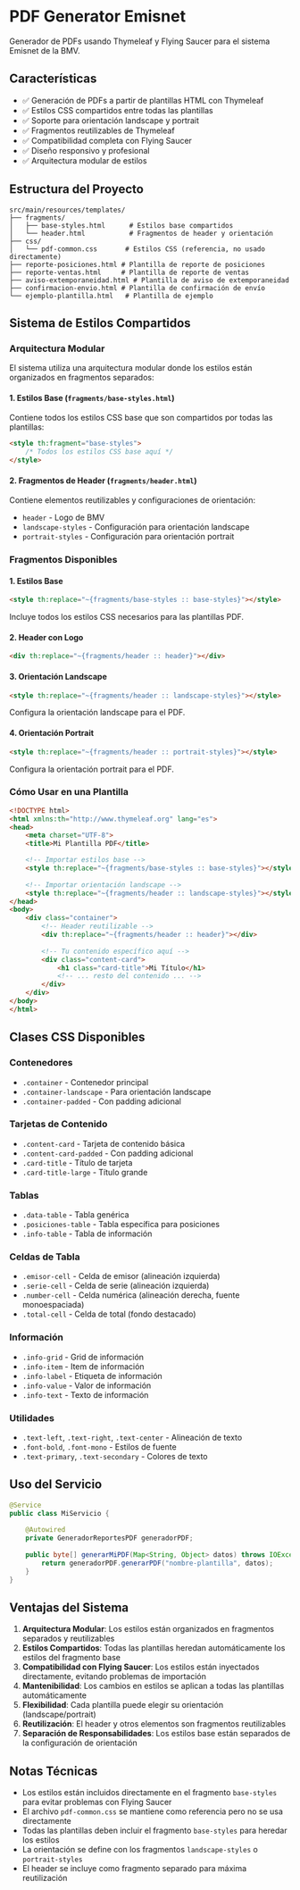 # PDF Generator Emisnet

Generador de PDFs usando Thymeleaf y Flying Saucer para el sistema Emisnet de la BMV.

## Características

- ✅ Generación de PDFs a partir de plantillas HTML con Thymeleaf
- ✅ Estilos CSS compartidos entre todas las plantillas
- ✅ Soporte para orientación landscape y portrait
- ✅ Fragmentos reutilizables de Thymeleaf
- ✅ Compatibilidad completa con Flying Saucer
- ✅ Diseño responsivo y profesional
- ✅ Arquitectura modular de estilos

## Estructura del Proyecto

```
src/main/resources/templates/
├── fragments/
│   ├── base-styles.html      # Estilos base compartidos
│   └── header.html           # Fragmentos de header y orientación
├── css/
│   └── pdf-common.css       # Estilos CSS (referencia, no usado directamente)
├── reporte-posiciones.html # Plantilla de reporte de posiciones
├── reporte-ventas.html     # Plantilla de reporte de ventas
├── aviso-extemporaneidad.html # Plantilla de aviso de extemporaneidad
├── confirmacion-envio.html # Plantilla de confirmación de envío
└── ejemplo-plantilla.html   # Plantilla de ejemplo
```

## Sistema de Estilos Compartidos

### Arquitectura Modular

El sistema utiliza una arquitectura modular donde los estilos están organizados en fragmentos separados:

#### 1. Estilos Base (`fragments/base-styles.html`)
Contiene todos los estilos CSS base que son compartidos por todas las plantillas:
```html
<style th:fragment="base-styles">
    /* Todos los estilos CSS base aquí */
</style>
```

#### 2. Fragmentos de Header (`fragments/header.html`)
Contiene elementos reutilizables y configuraciones de orientación:
- `header` - Logo de BMV
- `landscape-styles` - Configuración para orientación landscape
- `portrait-styles` - Configuración para orientación portrait

### Fragmentos Disponibles

#### 1. Estilos Base
```html
<style th:replace="~{fragments/base-styles :: base-styles}"></style>
```
Incluye todos los estilos CSS necesarios para las plantillas PDF.

#### 2. Header con Logo
```html
<div th:replace="~{fragments/header :: header}"></div>
```

#### 3. Orientación Landscape
```html
<style th:replace="~{fragments/header :: landscape-styles}"></style>
```
Configura la orientación landscape para el PDF.

#### 4. Orientación Portrait
```html
<style th:replace="~{fragments/header :: portrait-styles}"></style>
```
Configura la orientación portrait para el PDF.

### Cómo Usar en una Plantilla

```html
<!DOCTYPE html>
<html xmlns:th="http://www.thymeleaf.org" lang="es">
<head>
    <meta charset="UTF-8">
    <title>Mi Plantilla PDF</title>

    <!-- Importar estilos base -->
    <style th:replace="~{fragments/base-styles :: base-styles}"></style>
    
    <!-- Importar orientación landscape -->
    <style th:replace="~{fragments/header :: landscape-styles}"></style>
</head>
<body>
    <div class="container">
        <!-- Header reutilizable -->
        <div th:replace="~{fragments/header :: header}"></div>
        
        <!-- Tu contenido específico aquí -->
        <div class="content-card">
            <h1 class="card-title">Mi Título</h1>
            <!-- ... resto del contenido ... -->
        </div>
    </div>
</body>
</html>
```

## Clases CSS Disponibles

### Contenedores
- `.container` - Contenedor principal
- `.container-landscape` - Para orientación landscape
- `.container-padded` - Con padding adicional

### Tarjetas de Contenido
- `.content-card` - Tarjeta de contenido básica
- `.content-card-padded` - Con padding adicional
- `.card-title` - Título de tarjeta
- `.card-title-large` - Título grande

### Tablas
- `.data-table` - Tabla genérica
- `.posiciones-table` - Tabla específica para posiciones
- `.info-table` - Tabla de información

### Celdas de Tabla
- `.emisor-cell` - Celda de emisor (alineación izquierda)
- `.serie-cell` - Celda de serie (alineación izquierda)
- `.number-cell` - Celda numérica (alineación derecha, fuente monoespaciada)
- `.total-cell` - Celda de total (fondo destacado)

### Información
- `.info-grid` - Grid de información
- `.info-item` - Item de información
- `.info-label` - Etiqueta de información
- `.info-value` - Valor de información
- `.info-text` - Texto de información

### Utilidades
- `.text-left`, `.text-right`, `.text-center` - Alineación de texto
- `.font-bold`, `.font-mono` - Estilos de fuente
- `.text-primary`, `.text-secondary` - Colores de texto

## Uso del Servicio

```java
@Service
public class MiServicio {
    
    @Autowired
    private GeneradorReportesPDF generadorPDF;
    
    public byte[] generarMiPDF(Map<String, Object> datos) throws IOException, DocumentException {
        return generadorPDF.generarPDF("nombre-plantilla", datos);
    }
}
```

## Ventajas del Sistema

1. **Arquitectura Modular**: Los estilos están organizados en fragmentos separados y reutilizables
2. **Estilos Compartidos**: Todas las plantillas heredan automáticamente los estilos del fragmento base
3. **Compatibilidad con Flying Saucer**: Los estilos están inyectados directamente, evitando problemas de importación
4. **Mantenibilidad**: Los cambios en estilos se aplican a todas las plantillas automáticamente
5. **Flexibilidad**: Cada plantilla puede elegir su orientación (landscape/portrait)
6. **Reutilización**: El header y otros elementos son fragmentos reutilizables
7. **Separación de Responsabilidades**: Los estilos base están separados de la configuración de orientación

## Notas Técnicas

- Los estilos están incluidos directamente en el fragmento `base-styles` para evitar problemas con Flying Saucer
- El archivo `pdf-common.css` se mantiene como referencia pero no se usa directamente
- Todas las plantillas deben incluir el fragmento `base-styles` para heredar los estilos
- La orientación se define con los fragmentos `landscape-styles` o `portrait-styles`
- El header se incluye como fragmento separado para máxima reutilización
